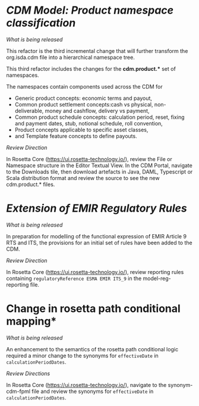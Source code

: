 # *CDM Model: Product namespace classification*

_What is being released_

This refactor is the third incremental change that will further transform the org.isda.cdm file into a hierarchical namespace tree.

This third refactor includes the changes for the __cdm.product.*__ set of namespaces.

The namespaces contain components used across the CDM for 
* Generic product concepts: economic terms and payout,
* Common product settlement concepts:cash vs physical, non-deliverable, money and cashflow, delivery vs payment,
* Common product schedule concepts: calculation period, reset, fixing and payment dates, stub, notional schedule, roll convention, 
* Product concepts applicable to specific asset classes,
* and Template feature concepts to define payouts.

_Review Direction_

In Rosetta Core (https://ui.rosetta-technology.io/), review the File or Namespace structure in the Editor Textual View. In the CDM Portal, 
navigate to the Downloads tile, then download artefacts in Java, DAML, Typescript or Scala distribution format and review the source to see the new cdm.product.* files.

# *Extension of EMIR Regulatory Rules*

_What is being released_

In preparation for modelling of the functional expression of EMIR Article 9 RTS and ITS, the provisions for an initial set of rules have been added to the CDM.

_Review Direction_

In Rosetta Core (https://ui.rosetta-technology.io/), review reporting rules containing `regulatoryReference ESMA EMIR ITS_9` in the model-reg-reporting file.

# Change in rosetta path conditional mapping*

_What is being released_

An enhancement to the semantics of the rosetta path conditional logic required a minor change to the synonyms for `effectiveDate` in `calculationPeriodDates`.

_Review Directions_

In Rosetta Core (https://ui.rosetta-technology.io/), navigate to the synonym-cdm-fpml file and review the synonyms for `effectiveDate` in `calculationPeriodDates`.
